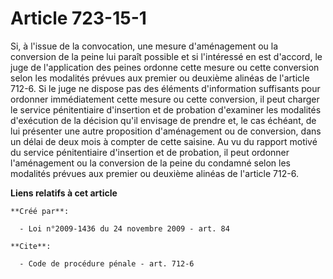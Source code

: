 # Article 723-15-1

Si, à l'issue de la convocation, une mesure d'aménagement ou la conversion de la peine lui paraît possible et si l'intéressé
en est d'accord, le juge de l'application des peines ordonne cette mesure ou cette conversion selon les modalités prévues aux
premier ou deuxième alinéas de l'article 712-6. Si le juge ne dispose pas des éléments d'information suffisants pour ordonner
immédiatement cette mesure ou cette conversion, il peut charger le service pénitentiaire d'insertion et de probation
d'examiner les modalités d'exécution de la décision qu'il envisage de prendre et, le cas échéant, de lui présenter une autre
proposition d'aménagement ou de conversion, dans un délai de deux mois à compter de cette saisine. Au vu du rapport motivé du
service pénitentiaire d'insertion et de probation, il peut ordonner l'aménagement ou la conversion de la peine du condamné
selon les modalités prévues aux premier ou deuxième alinéas de l'article 712-6.

**Liens relatifs à cet article**

	**Créé par**:

	  - Loi n°2009-1436 du 24 novembre 2009 - art. 84

	**Cite**:

	  - Code de procédure pénale - art. 712-6
